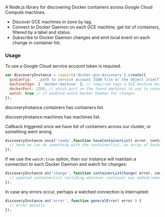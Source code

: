 A Node.js library for discovering Docker containers across Google Cloud Compute machines.

* Discover GCE machines in zone by tag.
* Connect to Docker Daemon on each GCE machine, get list of containers, filtered by a label and status.
* Subscribe to Docker Daemon changes and emit local event on each change in container list.


### Usage
To use a Google Cloud service account token is required.

```js
var discoveryInstance = require('docker-gce-discovery').create({
  gceConfig: '..path to service account JSON file or the object itself...',
  machineTags: [ 'docker-machine' ], // required tags a GCE machine must have to be monitored
  dockerPort: 2280, // which port on the found machines to use to connect
  watch: true // if enabled watch Docker Daemon for changes
});
```
discoveryInstance.containers has containers list.

discoveryInstance.machines has machines list.

Callback triggered once we have list of containers across our cluster, or something went wrong

```js
discoveryInstance.once('ready',function haveContainerList( error, containerList ) {
  // here we can do something with the containerlist, an array of Docker Containers
});
```

If we use the `watch:true` option, then our instance will maintain a connection to each Docker Daemon and watch for changes:

```js
discoveryInstance.on('change', function containerListChange( error, containerList ) {
  // updated containerList including whatever container was added/removed
});
```

In case any errors occur, perhaps a watched connection is interrupted:
```js
discoveryInstance.on('error', function generalError( error ) {
  // error details
});
